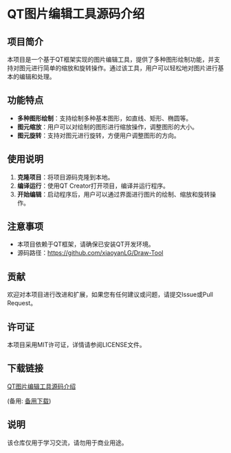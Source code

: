 # QT图片编辑工具源码介绍

## 项目简介

本项目是一个基于QT框架实现的图片编辑工具，提供了多种图形绘制功能，并支持对图元进行简单的缩放和旋转操作。通过该工具，用户可以轻松地对图片进行基本的编辑和处理。

## 功能特点

- **多种图形绘制**：支持绘制多种基本图形，如直线、矩形、椭圆等。
- **图元缩放**：用户可以对绘制的图形进行缩放操作，调整图形的大小。
- **图元旋转**：支持对图元进行旋转，方便用户调整图形的方向。

## 使用说明

1. **克隆项目**：将项目源码克隆到本地。
2. **编译运行**：使用QT Creator打开项目，编译并运行程序。
3. **开始编辑**：启动程序后，用户可以通过界面进行图片的绘制、缩放和旋转操作。

## 注意事项

- 本项目依赖于QT框架，请确保已安装QT开发环境。
- 源码路径：https://github.com/xiaoyanLG/Draw-Tool

## 贡献

欢迎对本项目进行改进和扩展，如果您有任何建议或问题，请提交Issue或Pull Request。

## 许可证

本项目采用MIT许可证，详情请参阅LICENSE文件。

## 下载链接
[QT图片编辑工具源码介绍](https://pan.quark.cn/s/441ea32e8e01) 

(备用: [备用下载](https://pan.baidu.com/s/133wvuP7QkGzGvFgS4zD4Bw?pwd=bsio))

## 说明

该仓库仅用于学习交流，请勿用于商业用途。
